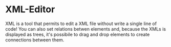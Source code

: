 XML-Editor
==========

XML is a tool that permits to edit a XML file without write a single line of code! You can also set relations betwen elements and, because the XMLs is displayed as trees, it's possibile to drag and drop elements to create connections between them.
